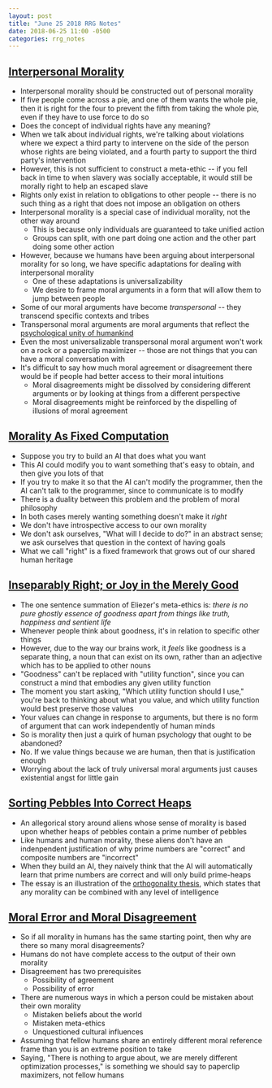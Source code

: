 ```yaml
---
layout: post
title: "June 25 2018 RRG Notes"
date: 2018-06-25 11:00 -0500
categories: rrg_notes
---
```


## [Interpersonal Morality](https://www.greaterwrong.com/posts/7HDtecu4qW9PCsSR6/interpersonal-morality)

* Interpersonal morality should be constructed out of personal morality
* If five people come across a pie, and one of them wants the whole pie, then it is right for the four to prevent the fifth from taking the whole pie, even if they have to use force to do so
* Does the concept of individual rights have any meaning?
* When we talk about individual rights, we're talking about violations where we expect a third party to intervene on the side of the person whose rights are being violated, and a fourth party to support the third party's intervention
* However, this is not sufficient to construct a meta-ethic -- if you fell back in time to when slavery was socially acceptable, it would still be morally right to help an escaped slave
* Rights only exist in relation to obligations to other people -- there is no such thing as a right that does not impose an obligation on others
* Interpersonal morality is a special case of individual morality, not the other way around
    * This is because only individuals are guaranteed to take unified action
    * Groups can split, with one part doing one action and the other part doing some other action
* However, because we humans have been arguing about interpersonal morality for so long, we have specific adaptations for dealing with interpersonal morality
    * One of these adaptations is universalizability
    * We desire to frame moral arguments in a form that will allow them to jump between people
* Some of our moral arguments have become _transpersonal_ -- they transcend specific contexts and tribes
* Transpersonal moral arguments are moral arguments that reflect the [psychological unity of humankind](https://www.greaterwrong.com/posts/Cyj6wQLW6SeF6aGLy/the-psychological-unity-of-humankind)
* Even the most universalizable transpersonal moral argument won't work on a rock or a paperclip maximizer -- those are not things that you can have a moral conversation with
* It's difficult to say how much moral agreement or disagreement there would be if people had better access to their moral intuitions
    * Moral disagreements might be dissolved by considering different arguments or by looking at things from a different perspective
    * Moral disagreements might be reinforced by the dispelling of illusions of moral agreement

## [Morality As Fixed Computation](https://www.lesswrong.com/posts/FnJPa8E9ZG5xiLLp5/morality-as-fixed-computation)

* Suppose you try to build an AI that does what you want
* This AI could modify you to want something that's easy to obtain, and then give you lots of that
* If you try to make it so that the AI can't modify the programmer, then the AI can't talk to the programmer, since to communicate is to modify
* There is a duality between this problem and the problem of moral philosophy
* In both cases merely wanting something doesn't make it _right_
* We don't have introspective access to our own morality
* We don't ask ourselves, "What will I decide to do?" in an abstract sense; we ask ourselves that question in the context of having goals
* What we call "right" is a fixed framework that grows out of our shared human heritage

## [Inseparably Right; or Joy in the Merely Good](https://www.greaterwrong.com/posts/JynJ6xfnpq9oN3zpb/inseparably-right-or-joy-in-the-merely-good)

* The one sentence summation of Eliezer's meta-ethics is: _there is no pure ghostly essence of goodness apart from things like truth, happiness and sentient life_
* Whenever people think about goodness, it's in relation to specific other things
* However, due to the way our brains work, it _feels_ like goodness is a separate thing, a noun that can exist on its own, rather than an adjective which has to be applied to other nouns
* "Goodness" can't be replaced with "utility function", since you can construct a mind that embodies any given utility function
* The moment you start asking, "Which utility function should I use," you're back to thinking about what you value, and which utility function would best preserve those values
* Your values can change in response to arguments, but there is no form of argument that can work independently of human minds
* So is morality then just a quirk of human psychology that ought to be abandoned?
* No. If we value things because we are human, then that is justification enough
* Worrying about the lack of truly universal moral arguments just causes existential angst for little gain

## [Sorting Pebbles Into Correct Heaps](https://www.greaterwrong.com/posts/mMBTPTjRbsrqbSkZE/sorting-pebbles-into-correct-heaps)

* An allegorical story around aliens whose sense of morality is based upon whether heaps of pebbles contain a prime number of pebbles
* Like humans and human morality, these aliens don't have an indenpendent justification of why prime numbers are "correct" and composite numbers are "incorrect"
* When they build an AI, they naively think that the AI will automatically learn that prime numbers are correct and will only build prime-heaps
* The essay is an illustration of the [orthogonality thesis](https://wiki.lesswrong.com/wiki/Orthogonality_thesis), which states that any morality can be combined with any level of intelligence

## [Moral Error and Moral Disagreement](https://www.greaterwrong.com/posts/BkkwXtaTf5LvbA6HB/moral-error-and-moral-disagreement)

* So if all morality in humans has the same starting point, then why are there so many moral disagreements?
* Humans do not have complete access to the output of their own morality
* Disagreement has two prerequisites
    * Possibility of agreement
    * Possibility of error
* There are numerous ways in which a person could be mistaken about their own morality
    * Mistaken beliefs about the world
    * Mistaken meta-ethics
    * Unquestioned cultural influences
* Assuming that fellow humans share an entirely different moral reference frame than you is an extreme position to take
* Saying, "There is nothing to argue about, we are merely different optimization processes," is something we should say to paperclip maximizers, not fellow humans

